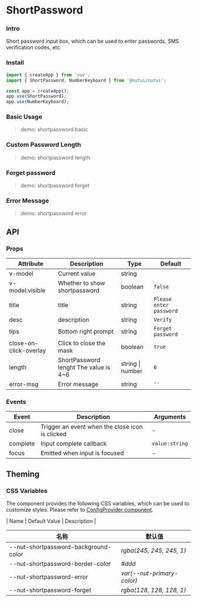 # ShortPassword

### Intro

Short password input box, which can be used to enter passwords, SMS verification codes, etc.

### Install

```js
import { createApp } from 'vue';
import { ShortPassword, NumberKeyboard } from '@nutui/nutui';

const app = createApp();
app.use(ShortPassword);
app.use(NumberKeyboard);
```

### Basic Usage

> demo: shortpassword basic

### Custom Password Length

> demo: shortpassword length

### Forget password

> demo: shortpassword forget

### Error Message

> demo: shortpassword error

## API

### Props

| Attribute | Description | Type | Default |
| --- | --- | --- | --- |
| v-model | Current value | string |  |
| v-model:visible | Whether to show shortpassword | boolean | `false` |
| title | title | string | `Please enter password  ` |
| desc | description | string | `Verify` |
| tips | Bottom right prompt | string | `Forget password  ` |
| close-on-click-overlay | Click to close the mask | boolean | `true` |
| length | ShortPassword lenght The value is 4~6 | string \| number | `6` |
| error-msg | Error message | string | `''` |

### Events

| Event | Description | Arguments |
| --- | --- | --- |
| close | Trigger an event when the close icon is clicked | - |
| complete | Input complete callback | `value:string` |
| focus | Emitted when input is focused | - |

## Theming

### CSS Variables

The component provides the following CSS variables, which can be used to customize styles. Please refer to [ConfigProvider component](#/en-US/component/configprovider).

| Name | Default Value | Description |

| 名称 | 默认值 |
| --- | --- |
| --nut-shortpassword-background-color | _rgba(245, 245, 245, 1)_ |
| --nut-shortpassword-border-color | _#ddd_ |
| --nut-shortpassword-error | _var(--nut-primary-color)_ |
| --nut-shortpassword-forget | _rgba(128, 128, 128, 1)_ |
